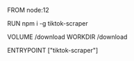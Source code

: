 FROM node:12

RUN npm i -g tiktok-scraper

VOLUME /download
WORKDIR /download

ENTRYPOINT ["tiktok-scraper"]
